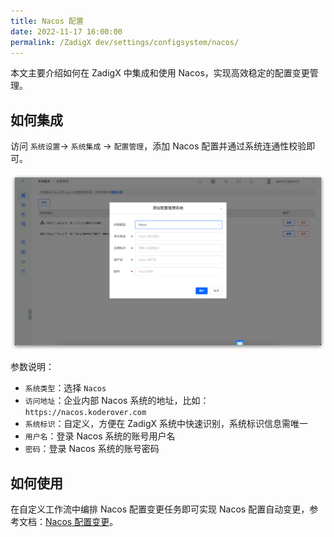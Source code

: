 ```yaml
---
title: Nacos 配置
date: 2022-11-17 16:00:00
permalink: /ZadigX dev/settings/configsystem/nacos/
---
```


本文主要介绍如何在 ZadigX 中集成和使用 Nacos，实现高效稳定的配置变更管理。

## 如何集成

访问 `系统设置`-> `系统集成` -> `配置管理`，添加 Nacos 配置并通过系统连通性校验即可。

![Nacos配置](../../../../_images/nacos_config_01.png)

参数说明：

- `系统类型`：选择 `Nacos`
- `访问地址`：企业内部 Nacos 系统的地址，比如：`https://nacos.koderover.com`
- `系统标识`：自定义，方便在 ZadigX 系统中快速识别，系统标识信息需唯一
- `用户名`：登录 Nacos 系统的账号用户名
- `密码`：登录 Nacos 系统的账号密码

## 如何使用

在自定义工作流中编排 Nacos 配置变更任务即可实现 Nacos 配置自动变更，参考文档：[Nacos 配置变更](/ZadigX%20dev/project/workflow-jobs/#nacos-配置变更)。
